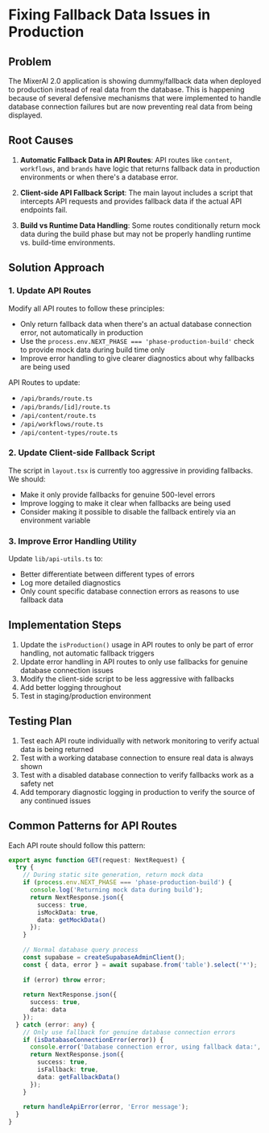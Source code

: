 # Fixing Fallback Data Issues in Production

## Problem

The MixerAI 2.0 application is showing dummy/fallback data when deployed to production instead of real data from the database. This is happening because of several defensive mechanisms that were implemented to handle database connection failures but are now preventing real data from being displayed.

## Root Causes

1. **Automatic Fallback Data in API Routes**: API routes like `content`, `workflows`, and `brands` have logic that returns fallback data in production environments or when there's a database error.

2. **Client-side API Fallback Script**: The main layout includes a script that intercepts API requests and provides fallback data if the actual API endpoints fail.

3. **Build vs Runtime Data Handling**: Some routes conditionally return mock data during the build phase but may not be properly handling runtime vs. build-time environments.

## Solution Approach

### 1. Update API Routes

Modify all API routes to follow these principles:

- Only return fallback data when there's an actual database connection error, not automatically in production
- Use the `process.env.NEXT_PHASE === 'phase-production-build'` check to provide mock data during build time only
- Improve error handling to give clearer diagnostics about why fallbacks are being used

API Routes to update:
- `/api/brands/route.ts`
- `/api/brands/[id]/route.ts`
- `/api/content/route.ts`
- `/api/workflows/route.ts`
- `/api/content-types/route.ts`

### 2. Update Client-side Fallback Script

The script in `layout.tsx` is currently too aggressive in providing fallbacks. 
We should:

- Make it only provide fallbacks for genuine 500-level errors
- Improve logging to make it clear when fallbacks are being used
- Consider making it possible to disable the fallback entirely via an environment variable

### 3. Improve Error Handling Utility

Update `lib/api-utils.ts` to:
- Better differentiate between different types of errors
- Log more detailed diagnostics
- Only count specific database connection errors as reasons to use fallback data

## Implementation Steps

1. Update the `isProduction()` usage in API routes to only be part of error handling, not automatic fallback triggers
2. Update error handling in API routes to only use fallbacks for genuine database connection issues
3. Modify the client-side script to be less aggressive with fallbacks
4. Add better logging throughout
5. Test in staging/production environment

## Testing Plan

1. Test each API route individually with network monitoring to verify actual data is being returned
2. Test with a working database connection to ensure real data is always shown
3. Test with a disabled database connection to verify fallbacks work as a safety net
4. Add temporary diagnostic logging in production to verify the source of any continued issues

## Common Patterns for API Routes

Each API route should follow this pattern:

```typescript
export async function GET(request: NextRequest) {
  try {
    // During static site generation, return mock data
    if (process.env.NEXT_PHASE === 'phase-production-build') {
      console.log('Returning mock data during build');
      return NextResponse.json({ 
        success: true, 
        isMockData: true,
        data: getMockData()
      });
    }
    
    // Normal database query process
    const supabase = createSupabaseAdminClient();
    const { data, error } = await supabase.from('table').select('*');
    
    if (error) throw error;
    
    return NextResponse.json({ 
      success: true, 
      data: data 
    });
  } catch (error: any) {
    // Only use fallback for genuine database connection errors
    if (isDatabaseConnectionError(error)) {
      console.error('Database connection error, using fallback data:', error);
      return NextResponse.json({ 
        success: true, 
        isFallback: true,
        data: getFallbackData()
      });
    }
    
    return handleApiError(error, 'Error message');
  }
}
``` 
